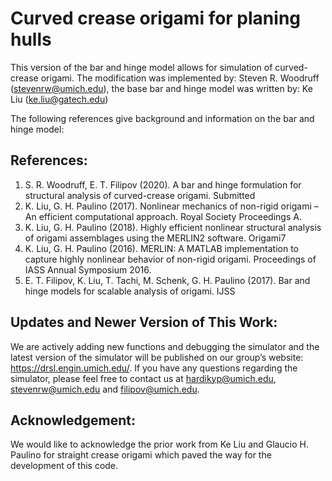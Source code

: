# Curved crease origami for planing hulls

This version of the bar and hinge model allows for simulation of curved-crease origami. 
The modification was implemented by: Steven R. Woodruff (stevenrw@umich.edu), the base bar and hinge model was written by: Ke Liu (ke.liu@gatech.edu)   

The following references give background and information on the bar and hinge model:

## References:

1. S. R. Woodruff, E. T. Filipov (2020). A bar and hinge formulation for structural analysis of curved-crease origami. Submitted
2. K. Liu, G. H. Paulino (2017). Nonlinear mechanics of non-rigid origami – An efficient computational approach. Royal Society Proceedings A.
3. K. Liu, G. H. Paulino (2018). Highly efficient nonlinear structural analysis of origami assemblages using the MERLIN2 software. Origami7
4. K. Liu, G. H. Paulino (2016). MERLIN: A MATLAB implementation to capture highly nonlinear behavior of non-rigid origami. Proceedings of IASS Annual Symposium 2016. 
5. E. T. Filipov, K. Liu, T. Tachi, M. Schenk, G. H. Paulino (2017). Bar and hinge models for scalable analysis of origami.  IJSS

## Updates and Newer Version of This Work:
We are actively adding new functions and debugging the simulator and the latest version of the simulator will be published on our group’s website: https://drsl.engin.umich.edu/. If you have any questions regarding the simulator, please feel free to contact us at hardikyp@umich.edu, stevenrw@umich.edu and filipov@umich.edu. 

## Acknowledgement: 
We would like to acknowledge the prior work from Ke Liu and Glaucio H. Paulino for straight crease origami which paved the way for the development of this code.
